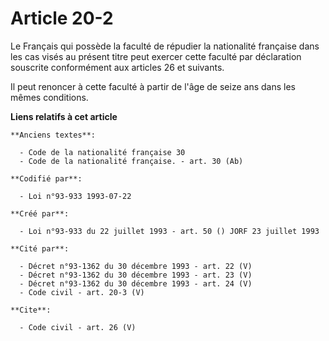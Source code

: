 # Article 20-2

Le Français qui possède la faculté de répudier la nationalité française dans les cas visés au présent titre peut exercer
cette faculté par déclaration souscrite conformément aux articles 26 et suivants. 

Il peut renoncer à cette faculté à partir de l'âge de seize ans dans les mêmes conditions.

**Liens relatifs à cet article**

	**Anciens textes**:

	  - Code de la nationalité française 30
	  - Code de la nationalité française. - art. 30 (Ab)

	**Codifié par**:

	  - Loi n°93-933 1993-07-22

	**Créé par**:

	  - Loi n°93-933 du 22 juillet 1993 - art. 50 () JORF 23 juillet 1993

	**Cité par**:

	  - Décret n°93-1362 du 30 décembre 1993 - art. 22 (V)
	  - Décret n°93-1362 du 30 décembre 1993 - art. 23 (V)
	  - Décret n°93-1362 du 30 décembre 1993 - art. 24 (V)
	  - Code civil - art. 20-3 (V)

	**Cite**:

	  - Code civil - art. 26 (V)
